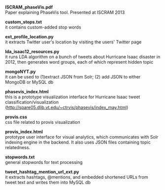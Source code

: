 <strong>ISCRAM_phaseVis.pdf</strong>
 <br>Paper explaining PhaseVis tool. Presented at
  ISCRAM 2013
  
<strong>custom_stops.txt</strong>
 <br>it contains custom-added stop words

<strong>ext_profile_location.py</strong>
 <br>it extracts Twitter user's location by visiting 
  the users' Twitter page

<strong>lda_isaac12_resources.py</strong>
 <br>it runs LDA algorithm on a bunch of tweets about
  Hurricane Isaac disaster in 2012, then generates
  word groups, each of which represent hidden topic

<strong>mongoNYT.py</strong>
 <br>it can be used to (1)extract JSON from Solr;
  (2) add JSON to either MongoDB or MySQL db

<strong>phasevis_index.html</strong>
 <br>this is a prototype visualization interface for
  Hurricane Isaac tweet classification/visualization
  (http://spare05.dlib.vt.edu/~ctrvis/phasevis/index_may.html)

<strong>provis.css</strong>
 <br>css file related to provis visualization

<strong>provis_index.html</strong>
 <br>prototype user interface for visual analytics, which 
  communicates with Solr indexing engine in the backend.
  It also uses JSON files containing topic relatedness.

<strong>stopwords.txt</strong>
 <br>general stopwords for text processing

<strong>tweet_hashtag_mention_url_ext.py</strong>
 <br>it extracts hashtags, @mentions, and embedded shortened
  URLs from tweet text and writes them into MySQL db

